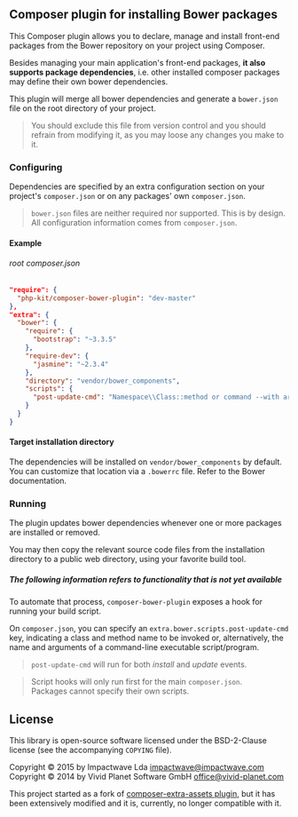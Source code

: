 
## Composer plugin for installing Bower packages

This Composer plugin allows you to declare, manage and install front-end packages from the Bower repository on your project using Composer.

Besides managing your main application's front-end packages, **it also supports package dependencies**, i.e. other installed composer 
packages may define their own bower dependencies.

This plugin will merge all bower dependencies and generate a `bower.json` file on the root directory of your project.

> You should exclude this file from version control and you should refrain from modifying it, as you may loose any changes
you make to it.

### Configuring

Dependencies are specified by an extra configuration section on your project's `composer.json` or on any 
packages' own `composer.json`.

> `bower.json` files are neither required nor supported. This is by design. All configuration information comes from `composer.json`.

#### Example

###### root composer.json

```json
"require": {
  "php-kit/composer-bower-plugin": "dev-master"
},
"extra": {
  "bower": {
    "require": {
      "bootstrap": "~3.3.5"
    },
    "require-dev": {
      "jasmine": "~2.3.4"
    },
    "directory": "vendor/bower_components",
    "scripts": {
      "post-update-cmd": "Namespace\\Class::method or command --with args"
    }
  }
}
```

#### Target installation directory

The dependencies will be installed on `vendor/bower_components` by default.
You can customize that location via a `.bowerrc` file. Refer to the Bower documentation.

### Running

The plugin updates bower dependencies whenever one or more packages are installed or removed.

You may then copy the relevant source code files from the installation directory to a public web directory, using your favorite build tool.

##### The following information refers to functionality that is not yet available

To automate that process, `composer-bower-plugin` exposes a hook for running your build script.

On `composer.json`, you can specify an `extra.bower.scripts.post-update-cmd` key, indicating a class and method name to be invoked or, alternatively,
the name and arguments of a command-line executable script/program.

> `post-update-cmd` will run for both *install* and *update* events.

> Script hooks will only run first for the main `composer.json`.  
Packages cannot specify their own scripts.

## License

This library is open-source software licensed under the BSD-2-Clause license (see the accompanying `COPYING` file).

Copyright &copy; 2015 by Impactwave Lda <impactwave@impactwave.com>  
Copyright &copy; 2014 by Vivid Planet Software GmbH <office@vivid-planet.com>

This project started as a fork of [composer-extra-assets plugin](https://github.com/koala-framework/composer-extra-assets),
but it has been extensively modified and it is, currently, no longer compatible with it.
